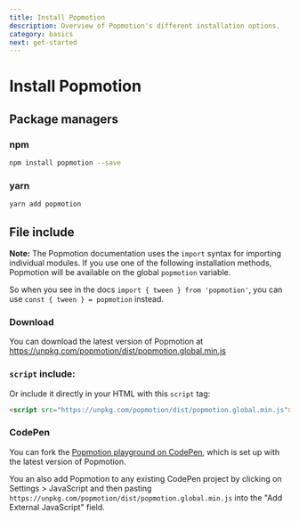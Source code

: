 ```yaml
---
title: Install Popmotion
description: Overview of Popmotion's different installation options.
category: basics
next: get-started
---
```


# Install Popmotion

## Package managers

### npm

```bash
npm install popmotion --save
```

### yarn

```bash
yarn add popmotion
```

## File include

**Note:** The Popmotion documentation uses the `import` syntax for importing individual modules. If you use one of the following installation methods, Popmotion will be available on the global `popmotion` variable.

So when you see in the docs `import { tween } from 'popmotion'`, you can use `const { tween } = popmotion` instead.

### Download

You can download the latest version of Popmotion at https://unpkg.com/popmotion/dist/popmotion.global.min.js

### `script` include:

Or include it directly in your HTML with this `script` tag:

```html
<script src="https://unpkg.com/popmotion/dist/popmotion.global.min.js"></script>
```

### CodePen

You can fork the [Popmotion playground on CodePen](https://codepen.io/popmotion/pen/zPjXWa?editors=0010), which is set up with the latest version of Popmotion.

You an also add Popmotion to any existing CodePen project by clicking on Settings > JavaScript and then pasting `https://unpkg.com/popmotion/dist/popmotion.global.min.js` into the "Add External JavaScript" field.
